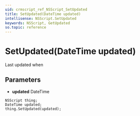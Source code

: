 ```yaml
---
uid: crmscript_ref_NSScript_SetUpdated
title: SetUpdated(DateTime updated)
intellisense: NSScript.SetUpdated
keywords: NSScript, GetUpdated
so.topic: reference
---
```


# SetUpdated(DateTime updated)

Last updated when

## Parameters

* **updated** DateTime

```crmscript
NSScript thing;
DateTime updated;
thing.SetUpdated(updated);
```

